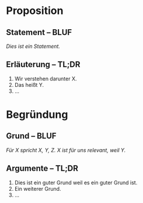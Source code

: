 # Proposition
## Statement – BLUF
*Dies ist ein Statement.*

## Erläuterung – TL;DR
1. Wir verstehen darunter X.
2. Das heißt Y.
3. …

# Begründung
## Grund – BLUF
*Für X spricht X, Y, Z.*
*X ist für uns relevant, weil Y.*

## Argumente – TL;DR
1. Dies ist ein guter Grund weil es ein guter Grund ist.
2. Ein weiterer Grund.
3. …
